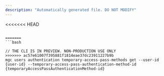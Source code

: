 ```yaml
---
description: "Automatically generated file. DO NOT MODIFY"
---
```


<<<<<<< HEAD
```cli

=======
```bash

// THE CLI IS IN PREVIEW. NON-PRODUCTION USE ONLY
>>>>>>> ac57e61007f395881f1814eae37dc23911227b9b
mgc users authentication temporary-access-pass-methods get --user-id {user-id} --temporary-access-pass-authentication-method-id {temporaryAccessPassAuthenticationMethod-id}

```